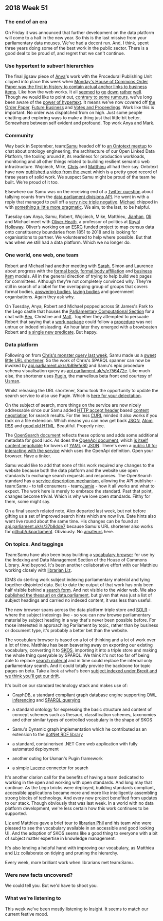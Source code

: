 ## 2018 Week 51

### The end of an era

On Friday it was announced that further development on the data platform will come to a halt in the new year. So this is the last missive from your parliamentary data mouses. We've had a decent run. And, I think, spent three years doing some of the best work in the public sector. There is a good deal to be proud of, and regret that we can't continue.

### Use hypertext to subvert hierarchies

The final jigsaw piece of [Anya](https://twitter.com/bitten_)'s work with the Procedural Publishing Unit clipped into place this week when [Monday's House of Commons Order Paper was the first in history to contain actual anchor links to business items](https://twitter.com/bitten_/status/1074598664549613569). Like how the web works. It all [seemed](https://twitter.com/PennyYoungHoC/status/1074736441408806912) [to](https://twitter.com/LucindaMaer/status/1074739495705198593) [go](https://twitter.com/estrangeirada/status/1074932310494117888) [down](https://twitter.com/andyfacts/status/1074939377485254656) [rather](https://twitter.com/timlb/status/1074952201829679105) [well](https://twitter.com/hamlynm1/status/1074760576281272322). Though we would like to point out, [contrary to some rumours](https://twitter.com/tomskitomski/status/1074933711492300800), we've long been aware of the [power of hypertext](http://www.cluetrain.com/). It means we've now covered off [the Order Paper](https://publications.parliament.uk/pa/cm201719/cmagenda/ob181217.htm#20181217-7), [Future Business](https://publications.parliament.uk/pa/cm201719/cmagenda/fb181220.htm#20181220-63) and [Votes and Proceedings](https://publications.parliament.uk/pa/cm201719/cmvote/181220v01.html#anchor-8). Work like this is important. No order was dispatched from on high. Just some people chatting and exploring ways to make a thing just that little bit better. Somewhere between self evident and profound. Top work Anya and Mark.

### Community

Way back in September, team:[Samu](https://twitter.com/langsamu) headed off to [an Ontotext meetup](https://twitter.com/langsamu/status/1075474136204537856) to chat about ontology engineering, the architecture of our Open Linked Data Platform, the tooling around it, its readiness for production workloads, monitoring and all other things related to building resilient semantic web infrastructure. Wojciech, Mike, [Chris](https://twitter.com/chrisalcockdev) and [Matthieu](https://twitter.com/cognithive) all had their say. Ontotext have now [published a video from the event](https://www.youtube.com/watch?v=2WvgE34Sqjc) which is a pretty good record of three years of solid work. We suspect Samu might be proud of the team he built. We're proud of it too.

Elsewhere our Samu was on the receiving end of a [Twitter question](https://twitter.com/atomless/status/1073220286651252736) about tallying counts from the [data.parliament divisions API](http://lda.data.parliament.uk/commonsdivisions/id/105056.json). He went in with a reply that managed to pull off a [very nice triple negative](https://twitter.com/langsamu/status/1073216701729308672). [Michael](https://twitter.com/fantasticlife) chipped in with [something a little more pragmatic](https://twitter.com/fantasticlife/status/1073231241137283077). We aim, to the last, to be helpful.

Tuesday saw Anya, Samu, Robert, Wojciech, Mike, Matthieu, [Jianhan](https://twitter.com/jianhanzhu), [Oli](https://twitter.com/olihawkins) and Michael meet with [Oliver Heath](https://twitter.com/olhe), a professor of politics at [Royal Holloway](https://www.royalholloway.ac.uk/). Oliver’s working on an [ESRC](https://esrc.ukri.org/) funded project to map census data onto constituency boundaries from 1851 to 2018 and is looking for organisations to partner. We volunteered to help where possible. But that was when we still had a data platform. Which we no longer do.

### One world, one web, one team

Robert and Michael had another meeting with [Sarah](https://twitter.com/SarahPurssell), Simon and Laurence about progress with the [formal body](https://ukparliament.github.io/ontologies/formal-body/formal-body-ontology.html), [formal body affiliation](https://ukparliament.github.io/ontologies/formal-body-affiliation/formal-body-affiliation-ontology.html) and [business item](https://ukparliament.github.io/ontologies/business-item/business-item-ontology.html) models. All in the general direction of trying to help build web pages for committees. Although they're not completely convinced why. They're still in search of a label for the overlapping group of groups that covers formal bodies, [answering bodies](https://ukparliament.github.io/ontologies/question-and-answer/question-and-answer-ontology.html#d4e543), [laying bodies](https://ukparliament.github.io/ontologies/laying/laying-ontology.html#d4e308) and government organisations. Again they ask why.

On Tuesday, Anya, Robert and Michael popped across St James's Park to the Lego castle that houses the [Parliamentary Computational Section](https://pds.blog.parliament.uk/) for a chat with [Bex](https://twitter.com/rklappleyard), Christine and [Matt](https://twitter.com/mattrayner). Together they attempted to persuade Robert that saying that a [work package](https://ukparliament.github.io/ontologies/procedure/procedure-ontology.html#d4e240) could follow a [procedure](https://ukparliament.github.io/ontologies/procedure/procedure-ontology.html#d4e134) was not untrue or indeed misleading. An hour later they emerged with a browbeaten Robert and [a single new predicate](https://ukparliament.github.io/ontologies/procedure/procedure-ontology.html#d4e278). But happy.

### Data platform

Following on from [Chris's monster query last week](https://ukparliament.github.io/Weeknotes/2018/50/#employee-of-the-week), Samu made us a [sweet little URL shortener](https://api.parliament.uk/s). So the work of Chris's SPARQL spanner can now be invoked by [api.parliament.uk/s/b89efe80](https://api.parliament.uk/s/b89efe80) and Samu's epic procedure schema visualisation query as [api.parliament.uk/s/e756472e](https://api.parliament.uk/s/e756472e). Like much else, the shortener uses [Pugin](https://github.com/ukparliament/parliament.uk-pugin), the marvellous beta front end courtesy of [Usman](https://twitter.com/_usmanafzal).

Whilst releasing the URL shortener, Samu took the opportunity to update the search service to also use Pugin. Which is [here for your delectation](https://api.parliament.uk/search/query?q=accessible+search).

On the subject of search, more things on the service are now nicely addressable since our Samu added [HTTP accept header](https://developer.mozilla.org/en-US/docs/Web/HTTP/Headers/Accept) based [content negotiation](https://en.wikipedia.org/wiki/Content_negotiation) for search results. For the less [CURL](https://en.wikipedia.org/wiki/CURL) minded it also works if you tack on a file extension. Which means you can now get back  [JSON](https://api.parliament.uk/search/query.json?q=%22content+negotiation%22), [Atom](https://api.parliament.uk/search/query.atom?q=%22content+negotiation%22), [RSS](https://api.parliament.uk/search/query.rss?q=%22content+negotiation%22) and [good old HTML](https://api.parliament.uk/search/query.html?q=%22content+negotiation%22). Beautiful. Properly nice.

The [OpenSearch document](https://api.parliament.uk/search/description) reflects these options and adds some additional metadata for good luck. As does the [OpenApi document](https://swagger.io/docs/specification/about/), which [is itself content negotiable](https://api.parliament.uk/search/openapi) for lovers of [YAML](https://api.parliament.uk/search/openapi.yaml) or [JSON](https://api.parliament.uk/search/openapi.json). There's even a [public UI for interacting with the service](https://api.parliament.uk/search/) which uses the OpenApi definition. Open your browser. Have a tinker.

Samu would like to add that none of this work required any changes to the website because both the data platform and the website use open standards to exchange search requests and responses. The OpenSearch standard has a [service description mechanism](https://github.com/dewitt/opensearch/blob/master/opensearch-1-1-draft-6.md#opensearch-description-documen), allowing the API publisher - team:Samu - to tell consumers - team:[Jamie](https://twitter.com/oddtype) - how it all works and what to expect. The work here is merely to embrace the standard. Past that point, changes become trivial. Which is why we love open standards. Filthy for them, some might say.

On a final search related note, Alex departed last week, but not before gifting us a set of improved search hints which are now live. Date hints also went live round about the same time. His changes can be found at [api.parliament.uk/s/37b8dde7](https://api.parliament.uk/s/37b8dde7) because Samu's URL shortener also works for [github/ukparliament](https://github.com/ukparliament). Obviously. No [amateurs](https://www.youtube.com/watch?v=7wK9on_AL-k) here.

### On topics. And taggings

Team:Samu have also been busy building a [vocabulary browser](https://api.parliament.uk/vocabulary/browser) for use by the Indexing and Data Management Section of the House of Commons Library. And beyond. It's been another collaborative effort with our Matthieu working closely with [librarian Liz](https://twitter.com/greensideknits).

IDMS do sterling work subject indexing parliamentary material and tying together disjointed data. But to date the output of that work has only been half visible behind a [search form](http://search-material.parliament.uk/). And not visible to the wider web. We also [published the thesauri on data.parliament](http://www.data.parliament.uk/dataset/thesauri), but given that was just a list of subject headings and carried no indexed content, it was less than useful.

The new browser spans across the data platform triple store and [SOLR](http://lucene.apache.org/solr/) - where the subject indexings live - so you can now browse parliamentary material by subject heading in a way that's never been possible before. For those interested in approaching Parliament by topic, rather than by business or document type, it's probably a better bet than the website.

The vocabulary browser is based on a lot of thinking and a lot of work over a lot of time. Matthieu has been beavering away on exporting our existing vocabulary, converting it to [SKOS](https://www.w3.org/TR/skos-primer/), importing it into a triple store and making the whole thing queryable by SPARQL. We think it's not too far off being able to replace [search material](http://search-material.parliament.uk/) and in time could replace the internal only parliamentary search. And it could totally provide the backbone for topic pages on beta. Take a look at what's been [subject indexed under Brexit and we think you'll get our drift](https://api.parliament.uk/s/023e2b79).

It's built on our standard technology stack and makes use of:

* GraphDB, a standard compliant graph database engine supporting [OWL inferencing](https://www.w3.org/standards/semanticweb/inference) and [SPARQL querying](https://www.w3.org/TR/sparql11-query/)

* a standard ontology  for expressing the basic structure and content of concept schemes such as thesauri, classification schemes, taxonomies and other similar types of controlled vocabulary in the shape of SKOS

* Samu's Dynamic graph implementation which he contributed as an extension to the [dotNet RDF library](https://github.com/langsamu/dotNetRDF.Dynamic)

* a standard, containerised .NET Core web application with fully automated deployment

* another outing for Usman's Pugin framework

* a simple [Lucene](http://lucene.apache.org/) connector for search

It's another clarion call for the benefits of having a team dedicated to working in the open and working with open standards. And long may that continue. As the Lego bricks were deployed, building standards compliant, accessible applications became more and more like intelligently assembling strong blocks of technology. And every new project benefited from updates to our stack. Though obviously that was last week. In a world with no data platform development, we're less certain how this work continues to be supported.

Liz and Matthieu gave a brief tour to [librarian Phil](https://twitter.com/philbgorman) and his team who were pleased to see the vocabulary available in an accessible and good looking UI. And the adoption of SKOS seems like a good thing to everyone with a bit of subject matter expertise in knowledge management.

It's also lending a helpful hand with improving our vocabulary, as Matthieu and Liz collaborate on tidying and pruning the hierarchy. 

Every week, more brilliant work when librarians met team:Samu.

### Were new facts uncovered?

We could tell you. But we'd have to shoot you.

### What we're listening to

This week we've been mostly listening to [Insight](https://www.youtube.com/watch?v=iXt6CNKqLVQ). It seems to match our current festive mood.